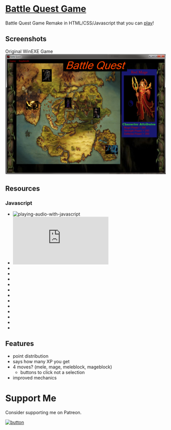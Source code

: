 # [Battle Quest Game](https://deniszholob.github.io/Battle-Quest)
Battle Quest Game Remake in HTML/CSS/Javascript that you can [play](https://deniszholob.github.io/Battle-Quest)!

## Screenshots

Original WinEXE Game
![HTML](screenshots/battle-quest-original.png)


## Resources

### Javascript
* ![playing-audio-with-javascript](http://stackoverflow.com/questions/9419263/playing-audio-with-javascript)
* ![HTML Audio](http://www.storiesinflight.com/html5/audio.html)
* ![]()
* ![]()
* ![]()
* ![]()
* ![]()
* ![]()
* ![]()
* ![]()
* ![]()
* ![]()
* ![]()
* ![]()


## Features
* point distribution
* says how many XP you get
* 4 moves? (mele, mage, meleblock, mageblock)
	* buttons to click not a selection
* improved mechanics


# Support Me
Consider supporting me on Patreon.

[![button](https://c5.patreon.com/external/logo/become_a_patron_button@2x.png)](https://www.patreon.com/deniszholob)
